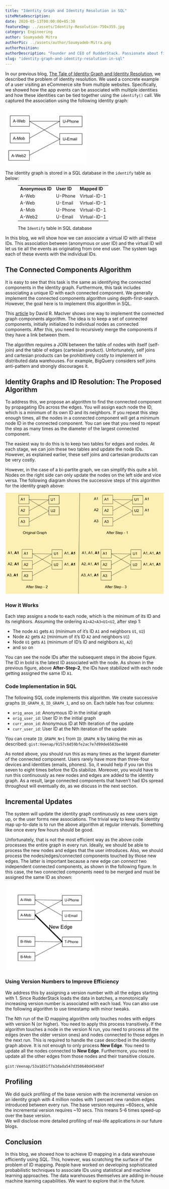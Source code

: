 ```yaml
---
title: "Identity Graph and Identity Resolution in SQL"
siteMetadescription:
date: 2020-05-13T00:00:00+05:30
featureImg: ../assets/Identity-Resolution-750x355.jpg
category: Engineering
author: Soumyadeb Mitra
authorPic: ../assets/author/Soumyadeb-Mitra.png
authorPosition: 
authorDescription: "Founder and CEO of RudderStack. Passionate about finding engineering solutions to real-world problems."
slug: "identity-graph-and-identity-resolution-in-sql"
---
```

In our previous blog, [The Tale of Identity Graph and Identity Resolution](https://rudderstack.com/blog/the-tale-of-identity-graph-and-identity-resolution/), we described the problem of identity resolution. We used a concrete example of a user visiting an eCommerce site from multiple websites. Specifically, we showed how the app events can be associated with multiple identities and how these identities can be tied together using the `identify()` call. We captured the association using the following identity graph:

![Identity graph capturing associations](../assets/markdown/b9WZ7mIKq9ockjcb.png)

The identity graph is stored in a SQL database in the `identify` table as below:

<figure class="wp-block-table"><table><tbody><tr><td><strong>Anonymous ID</strong></td><td><strong>User ID</strong></td><td><strong>Mapped ID</strong></td></tr><tr><td>A-Web</td><td>U-Phone</td><td>Virtual-ID-1</td></tr><tr><td>A-Web</td><td>U-Email</td><td>Virtual-ID-1</td></tr><tr><td>A-Mob</td><td>U-Phone</td><td>Virtual-ID-1</td></tr><tr><td>A-Web2</td><td>U-Email</td><td>Virtual-ID-1</td></tr></tbody></table><figcaption>The <code>Identify</code> table in SQL database</figcaption></figure>

In this blog, we will show how we can associate a virtual ID with all these IDs. This association between (anonymous or user ID) and the virtual ID will let us tie all the events as originating from one end user. The system tags each of these events with the individual IDs.

The Connected Components Algorithm
----------------------------------

It is easy to see that this task is the same as identifying the connected components in the identity graph. Furthermore, this task includes associating a unique ID with each connected component. We generally implement the connected components algorithm using depth-first-search. However, the goal here is to implement this algorithm in SQL.

This [article](https://www.drmaciver.com/2008/11/computing-connected-graph-components-via-sql/) by David R. Maclver shows one way to implement the connected graph components algorithm. The idea is to keep a set of connected components, initially initialized to individual nodes as connected components. After this, you need to recursively merge the components if they have a link between them.

The algorithm requires a JOIN between the table of nodes with itself (self-join) and the table of edges (cartesian product). Unfortunately, self joins and cartesian products can be prohibitively costly to implement in distributed data warehouses. For example, BigQuery considers self joins anti-pattern and strongly discourages it. 

Identity Graphs and ID Resolution: The Proposed Algorithm
---------------------------------------------------------

To address this, we propose an algorithm to find the connected component by propagating IDs across the edges. You will assign each node the ID, which is a minimum of its own ID and its neighbors. If you repeat this step enough times, all the nodes in a connected component will get a minimum node ID in the connected component. You can see that you need to repeat the step as many times as the diameter of the largest connected component.  

The easiest way to do this is to keep two tables for edges and nodes. At each stage, we can join these two tables and update the node IDs. However, as explained earlier, these self joins and cartesian products can be very costly.  

However, in the case of a bi-partite graph, we can simplify this quite a bit. Nodes on the right side can only update the nodes on the left side and vice versa. The following diagram shows the successive steps of this algorithm for the identity graph above:

![Successive steps to implement connected components algorithm for our identity graph](../assets/markdown/JHRyzw2WOFrv2apT.png)

### How it Works

Each step assigns a node to each node, which is the minimum of its ID and its neighbors. Assuming the ordering `A1<A2<A3<U1<U2`, after step 1: 

*   The node `A1` gets `A1` (minimum of it’s ID `A1` and neighbors `U1`, `U2`)
*   Node `A2` gets `A2` (minimum of it’s ID `A2` and neighbors `U1`)
*   Node `U1` gets `A1` (minimum of ID’s ID and neighbors `A1`, `A2`)
*   and so on

You can see the node IDs after the subsequent steps in the above figure. The ID in bold is the latest ID associated with the node. As shown in the previous figure, above **After-Step-2**, the IDs have stabilized with each node getting assigned the same ID `A1`.

### Code Implementation in SQL

The following SQL code implements this algorithm. We create successive graphs `ID_GRAPH_0`, `ID_GRAPH_1`, and so on. Each table has four columns: 

*   `orig_anon_id`: Anonymous ID in the initial graph
*   `orig_user_id`: User ID in the initial graph 
*   `curr_anon_id`: Anonymous ID at Nth iteration of the update
*   `curr_user_id`: User ID at the Nth iteration of the update

You can create `ID_GRAPH_N+1` from `ID_GRAPH_N` by taking the min as described:
`gist:Veenap/9157c6d59bfe2ac7e7d99de6583be480`

As noted above, you should run this as many times as the largest diameter of the connected component. Users rarely have more than three-four devices and identities (emails, phones). So, it would help if you ran this seven to eight times before the IDs stabilize. Moreover, you would have to run this continuously as new nodes and edges are added to the identity graph. As a result, large connected components that haven’t had IDs spread throughout will eventually do, as we discuss in the next section.

**Incremental Updates**
-----------------------

The system will update the identity graph continuously as new users sign up, or the user forms new associations. The trivial way to keep the identity map up-to-date is to run the above algorithm at regular intervals. Something like once every few hours should be good. 

Unfortunately, that is not the most efficient way as the above code processes the entire graph in every run. Ideally, we should be able to process the new nodes and edges that the user introduces. Also, we should process the nodes/edges/connected components touched by those new edges. The latter is important because a new edge can _connect_ two independent connected components, as shown in the following figure. In this case, the two connected components need to be merged and must be assigned the same ID as shown:

![Identity graph: connected components merged](../assets/markdown/qm2ijDBsUg9b7KA4.png)

### Using Version Numbers to Improve Efficiency

We address this by assigning a version number with all the edges starting with 1. Since RudderStack loads the data in batches, a monotonically increasing version number is associated with each load. You can also use the following algorithm to use timestamp with minor tweaks.

The Nth run of the ID mapping algorithm only touches nodes with edges with version N (or higher). You need to apply this process transitively. If the algorithm touches a node in the version N run, you need to process all the edges (even the older version ones) and nodes connected to those edges in the next run. This is required to handle the case described in the identity graph above. It is not enough to only process **New Edge**. You need to update all the nodes connected to **New Edge**. Furthermore, you need to update all the other edges from those nodes and their transitive closure.

`gist:Veenap/53a1851f7a3dada547d350640d45404f`


**Profiling**
-------------

We did quick profiling of the base version with the incremental version on an identity graph with 4 million nodes with 1 percent new random edges introduced between every run. The base version requires ~60secs, while the incremental version requires ~10 secs. This means 5-6 times speed-up over the base version.  
We will disclose more detailed profiling of real-life applications in our future blogs.

**Conclusion**
--------------

In this blog, we showed how to achieve ID mapping in a data warehouse efficiently using SQL. This, however, was scratching the surface of the problem of ID mapping. People have worked on developing sophisticated probabilistic techniques to associate IDs using statistical and machine learning approaches. The data warehouses themselves are adding in-house machine learning capabilities. We want to explore that in the future.